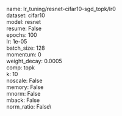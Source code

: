 name: lr_tuning/resnet-cifar10-sgd_topk/lr0\
dataset: cifar10\
model: resnet\
resume: False\
epochs: 100\
lr: 1e-05\
batch_size: 128\
momentum: 0\
weight_decay: 0.0005\
comp: topk\
k: 10\
noscale: False\
memory: False\
mnorm: False\
mback: False\
norm_ratio: False\

